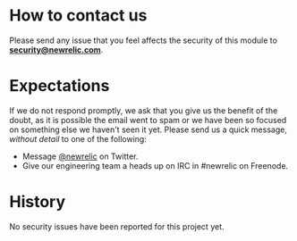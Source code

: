 # How to contact us

Please send any issue that you feel affects the security of this module to
**security@newrelic.com**.

# Expectations

If we do not respond promptly, we ask that you give us the benefit of the
doubt, as it is possible the email went to spam or we have been so focused on
something else we haven't seen it yet. Please send us a quick message,
*without detail* to one of the following:

* Message [@newrelic](https://twitter.com/newrelic) on Twitter.
* Give our engineering team a heads up on IRC in #newrelic on Freenode.

# History

No security issues have been reported for this project yet.
